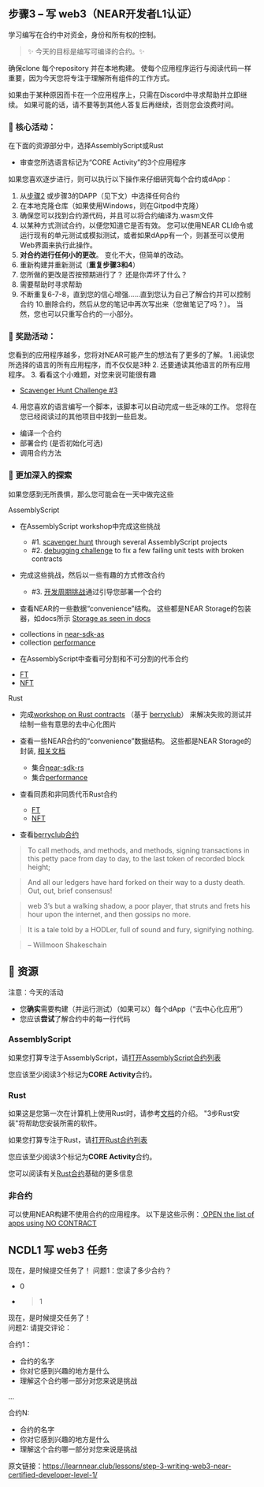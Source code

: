 ## 步骤3 – 写 web3（NEAR开发者L1认证）
学习编写在合约中对资金，身份和所有权的控制。

> :sparkles: 今天的目标是编写可编译的合约。:sparkles: 

确保clone 每个repository 并在本地构建。 使每个应用程序运行与阅读代码一样重要，因为今天您将专注于理解所有组件的工作方式。

如果由于某种原因而卡在一个应用程序上，只需在Discord中寻求帮助并立即继续。 如果可能的话，请不要等到其他人答复后再继续，否则您会浪费时间。

### :green_book: 核心活动：
在下面的资源部分中，选择AssemblyScript或Rust
* 审查您所选语言标记为“CORE Activity”的3个应用程序

如果您喜欢逐步进行，则可以执行以下操作来仔细研究每个合约或dApp：

1. 从[步骤2](https://learnnear.club/lessons/step-2-reading-web3-near-certified-developer-level-1/) 或步骤3的DAPP（见下文）中选择任何合约
2. 在本地克隆仓库（如果使用Windows，则在Gitpod中克隆）
3. 确保您可以找到合约源代码，并且可以将合约编译为.wasm文件
4. 以某种方式测试合约，以便您知道它是否有效。 您可以使用NEAR CLI命令或运行现有的单元测试或模拟测试，或者如果dApp有一个，则甚至可以使用Web界面来执行此操作。
5. **对合约进行任何小的更改**。 变化不大，但简单的改动。
6. 重新构建并重新测试（**重复步骤3和4**）
7. 您所做的更改是否按预期进行了？ 还是你弄坏了什么？
8. 需要帮助时寻求帮助
9. 不断重复6-7-8，直到您的信心增强……直到您认为自己了解合约并可以控制合约
   10.删除合约，然后从您的笔记中再次写出来（您做笔记了吗？）。 当然，您也可以只重写合约的一小部分。


### :blue_book: 奖励活动：
您看到的应用程序越多，您将对NEAR可能产生的想法有了更多的了解。
1.阅读您所选择的语言的所有应用程序，而不仅仅是3种
2. 还要通读其他语言的所有应用程序。
3. 看看这个小难题，对您来说可能很有趣
* [Scavenger Hunt Challenge #3](https://hackmd.io/@nearly-learning/hunt-03)

4. 用您喜欢的语言编写一个脚本，该脚本可以自动完成一些乏味的工作。 您将在您已经阅读过的其他项目中找到一些启发。
* 编译一个合约
* 部署合约 (是否初始化可选)
* 调用合约方法


### :orange_book: 更加深入的探索
如果您感到无所畏惧，那么您可能会在一天中做完这些

AssemblyScript
* 在AssemblyScript workshop中完成这些挑战
    - #1. [scavenger hunt](https://github.com/Learn-NEAR/workshop--exploring-assemblyscript-contracts#activityscavenger-hunt) through several AssemblyScript projects
    - #2. [debugging challenge](https://github.com/Learn-NEAR/workshop--exploring-assemblyscript-contracts#activitydebugging-challenge) to fix a few failing unit tests with broken contracts

* 完成这些挑战，然后以一些有趣的方式修改合约
    - #3. [开发周期挑战](https://github.com/Learn-NEAR/workshop--exploring-assemblyscript-contracts#activitydevelopment-lifecycle)通过引导您部署一个合约

* 查看NEAR的一些数据“convenience”结构。 这些都是NEAR Storage的包装器，如docs所示 [Storage as seen in docs](https://docs.near.org/docs/concepts/data-storage#docsNav)
-  collections in [near-sdk-as](https://github.com/near/near-sdk-as/tree/master/sdk-core/assembly/collections)
-  collection [performance](https://github.com/near-examples/collection-examples-as)

* 在AssemblyScript中查看可分割和不可分割的代币合约
-  [FT](https://github.com/near-examples/FT)
-  [NFT](https://github.com/near-examples/NFT)

Rust
* 完成[workshop on Rust contracts](https://github.com/Learn-NEAR/workshop--berry-club-bot) （基于 [berryclub](https://berryclub.io/)） 来解决失败的测试并绘制一些有意思的去中心化图片
* 查看一些NEAR合约的“convenience”数据结构。 这些都是NEAR Storage的封装, [相关文档](https://docs.near.org/docs/concepts/data-storage#docsNav)
    * 集合[near-sdk-rs](https://github.com/near/near-sdk-rs/tree/master/near-sdk/src/collections)
    * 集合[performance](https://github.com/near-examples/collection-examples-rs)

* 查看同质和非同质代币Rust合约
    * [FT](https://github.com/near-examples/FT)
    * [NFT](https://github.com/near-examples/NFT)
* 查看[berryclub合约](https://github.com/evgenykuzyakov/berryclub)


>To call methods, and methods, and methods, signing transactions in this petty pace from day to day, to the last token of recorded block height;

>And all our ledgers have hard forked on their way to a dusty death. Out, out, brief consensus!

>web 3’s but a walking shadow, a poor player, that struts and frets his hour upon the internet, and then gossips no more.

>It is a tale told by a HODLer, full of sound and fury, signifying nothing.

>– Willmoon Shakeschain


## :dart: 资源
注意：今天的活动

* 您**确实**需要构建（并运行测试）（如果可以）每个dApp（“去中心化应用”）
* 您应该**尝试**了解合约中的每一行代码

### AssemblyScript
如果您打算专注于AssemblyScript，请[打开AssemblyScript合约列表](https://airtable.com/shrzKsvgmkM8lvfpp/tblm1quryzSbqBzCK)

您应该至少阅读3个标记为**CORE Activity**合约。


### Rust
如果这是您第一次在计算机上使用Rust时，请参考[文档](https://docs.near.org/docs/tutorials/contracts/intro-to-rust)的介绍。 "3步Rust安装"将帮助您安装所需的软件。

如果您打算专注于Rust，请[打开Rust合约列表](https://airtable.com/shrY5TMWP96L9wSyP/tblm1quryzSbqBzCK)

您应该至少阅读3个标记为**CORE Activity**合约。

您可以阅读有关[Rust合约](https://hackmd.io/@nearly-learning/contract-basics-rust)基础的更多信息

### 非合约
可以使用NEAR构建不使用合约的应用程序。
以下是这些示例：[ OPEN the list of apps using NO CONTRACT ](https://airtable.com/shr5VqiNCEoPWl0JQ/tblm1quryzSbqBzCK)


## NCDL1 写 web3 任务
现在，是时候提交任务了！
问题1：您读了多少合约？
* 0
* >1

现在，是时候提交任务了！  
问题2:  请提交评论：

合约1：
* 合约的名字
* 你对它感到兴趣的地方是什么
* 理解这个合约哪一部分对您来说是挑战

...

合约N:
* 合约的名字
* 你对它感到兴趣的地方是什么
* 理解这个合约哪一部分对您来说是挑战


原文链接：https://learnnear.club/lessons/step-3-writing-web3-near-certified-developer-level-1/

